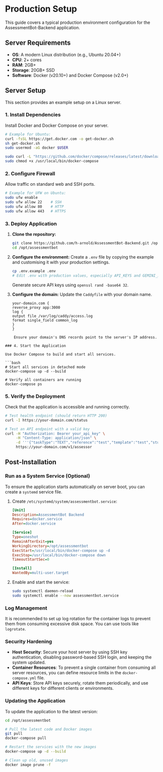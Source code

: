 # Production Setup

This guide covers a typical production environment configuration for the AssessmentBot-Backend application.

## Server Requirements

- **OS**: A modern Linux distribution (e.g., Ubuntu 20.04+)
- **CPU**: 2+ cores
- **RAM**: 2GB+
- **Storage**: 20GB+ SSD
- **Software**: Docker (v20.10+) and Docker Compose (v2.0+)

## Server Setup

This section provides an example setup on a Linux server.

### 1. Install Dependencies

Install Docker and Docker Compose on your server.

```bash
# Example for Ubuntu:
curl -fsSL https://get.docker.com -o get-docker.sh
sh get-docker.sh
sudo usermod -aG docker $USER

sudo curl -L "https://github.com/docker/compose/releases/latest/download/docker-compose-linux-$(uname -m)" -o /usr/local/bin/docker-compose
sudo chmod +x /usr/local/bin/docker-compose
```

### 2. Configure Firewall

Allow traffic on standard web and SSH ports.

```bash
# Example for UFW on Ubuntu:
sudo ufw enable
sudo ufw allow 22    # SSH
sudo ufw allow 80    # HTTP
sudo ufw allow 443   # HTTPS
```

### 3. Deploy Application

1.  **Clone the repository:**

    ```bash
    git clone https://github.com/h-arnold/AssessmentBot-Backend.git /opt/assessmentbot
    cd /opt/assessmentbot
    ```

2.  **Configure the environment:**
    Create a `.env` file by copying the example and customising it with your production settings.

    ```bash
    cp .env.example .env
    # Edit .env with production values, especially API_KEYS and GEMINI_API_KEY
    ```

    Generate secure API keys using `openssl rand -base64 32`.

3.  **Configure the domain:**
    Update the `Caddyfile` with your domain name.
    ```
    your-domain.com {
    reverse_proxy app:3000
    log {
    output file /var/log/caddy/access.log
    format single_field common_log
    }
    }

````
    Ensure your domain's DNS records point to the server's IP address.

### 4. Start the Application

Use Docker Compose to build and start all services.

```bash
# Start all services in detached mode
docker-compose up -d --build

# Verify all containers are running
docker-compose ps
````

### 5. Verify the Deployment

Check that the application is accessible and running correctly.

```bash
# Test health endpoint (should return HTTP 200)
curl -I https://your-domain.com/status

# Test an API endpoint with a valid key
curl -H "Authorization: Bearer your_api_key" \
     -H "Content-Type: application/json" \
     -d '''{"taskType":"TEXT","reference":"test","template":"test","studentResponse":"test"}''' \
     https://your-domain.com/v1/assessor
```

## Post-Installation

### Run as a System Service (Optional)

To ensure the application starts automatically on server boot, you can create a `systemd` service file.

1.  Create `/etc/systemd/system/assessmentbot.service`:

    ```ini
    [Unit]
    Description=AssessmentBot Backend
    Requires=docker.service
    After=docker.service

    [Service]
    Type=oneshot
    RemainAfterExit=yes
    WorkingDirectory=/opt/assessmentbot
    ExecStart=/usr/local/bin/docker-compose up -d
    ExecStop=/usr/local/bin/docker-compose down
    TimeoutStartSec=0

    [Install]
    WantedBy=multi-user.target
    ```

2.  Enable and start the service:
    ```bash
    sudo systemctl daemon-reload
    sudo systemctl enable --now assessmentbot.service
    ```

### Log Management

It is recommended to set up log rotation for the container logs to prevent them from consuming excessive disk space. You can use tools like `logrotate`.

### Security Hardening

- **Host Security**: Secure your host server by using SSH key authentication, disabling password-based SSH login, and keeping the system updated.
- **Container Resources**: To prevent a single container from consuming all server resources, you can define resource limits in the `docker-compose.yml` file.
- **API Keys**: Store API keys securely, rotate them periodically, and use different keys for different clients or environments.

### Updating the Application

To update the application to the latest version:

```bash
cd /opt/assessmentbot

# Pull the latest code and Docker images
git pull
docker-compose pull

# Restart the services with the new images
docker-compose up -d --build

# Clean up old, unused images
docker image prune -f
```
